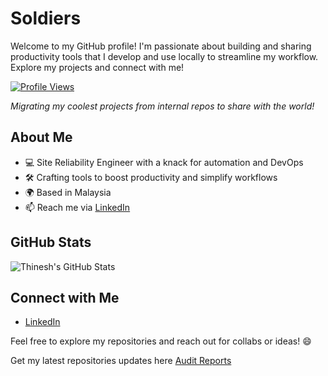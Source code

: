 # Soldiers

Welcome to my GitHub profile! I'm passionate about building and sharing productivity tools that I develop and use locally to streamline my workflow. Explore my projects and connect with me!

[![Profile Views](https://komarev.com/ghpvc/?username=thineshsubramani&label=Profile%20views&color=0e75b6&style=flat)](https://github.com/thineshsubramani)

*Migrating my coolest projects from internal repos to share with the world!*

## About Me
- 💻 Site Reliability Engineer with a knack for automation and DevOps
- 🛠️ Crafting tools to boost productivity and simplify workflows
- 🌍 Based in Malaysia 
- 📫 Reach me via [LinkedIn](https://linkedin.com/in/thineshsubramani)

## GitHub Stats
![Thinesh's GitHub Stats](https://github-readme-stats.vercel.app/api?username=thineshsubramani&show_icons=true&theme=transparent)

## Connect with Me
- [LinkedIn](https://linkedin.com/in/thineshsubramani)

Feel free to explore my repositories and reach out for collabs or ideas! 😄

Get my latest repositories updates here [Audit Reports](https://github.com/thineshsubramani/audit-reports/blob/main/README.md)
